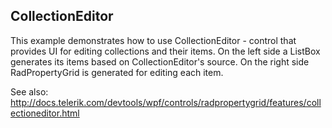## CollectionEditor
This example demonstrates how to use CollectionEditor - control that provides UI for editing collections and their items.
On the left side a ListBox generates its items based on CollectionEditor's source. 
On the right side RadPropertyGrid is generated for editing each item.

See also:
http://docs.telerik.com/devtools/wpf/controls/radpropertygrid/features/collectioneditor.html